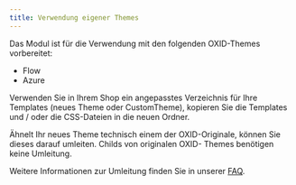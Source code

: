 ```yaml
---
title: Verwendung eigener Themes
---
```


Das Modul ist für die Verwendung mit den folgenden OXID-Themes vorbereitet:

* Flow
* Azure

Verwenden Sie in Ihrem Shop ein angepasstes Verzeichnis für Ihre Templates (neues Theme oder CustomTheme), kopieren Sie die Templates  und / oder die CSS-Dateien in die neuen Ordner. 

Ähnelt Ihr neues Theme technisch einem der OXID-Originale, können Sie dieses darauf umleiten. Childs von originalen OXID- Themes benötigen keine Umleitung.

Weitere Informationen zur Umleitung finden Sie in unserer [FAQ](https://faq.d3data.de/oxid-eshop/module-oxid-eshop/anpassungen/template-bloecke-dem-eigenen-theme-zuordnen/).